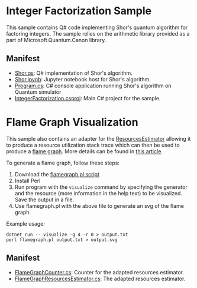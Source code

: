 ﻿# Integer Factorization Sample #

This sample contains Q# code implementing Shor's quantum algorithm for
factoring integers. The sample relies on the arithmetic library provided as
a part of Microsoft.Quantum.Canon library.

## Manifest ##

- [Shor.qs](https://github.com/microsoft/Quantum/blob/main/samples/algorithms/integer-factorization/Shor.qs): Q# implementation of Shor's algorithm.
- [Shor.ipynb](https://github.com/microsoft/Quantum/blob/main/samples/algorithms/integer-factorization/Shor.ipynb): Jupyter notebook host for Shor's algorithm.
- [Program.cs](https://github.com/microsoft/Quantum/blob/main/samples/algorithms/integer-factorization/Program.cs): C# console application running Shor's algorithm
  on Quantum simulator
- [IntegerFactorization.csproj](https://github.com/microsoft/Quantum/blob/main/samples/algorithms/integer-factorization/IntegerFactorization.csproj): Main C# project for the sample.

# Flame Graph Visualization #

This sample also contains an adapter for the [ResourcesEstimator](https://docs.microsoft.com/azure/quantum/user-guide/machines/resources-estimator) allowing it to produce a resource utilization stack trace which can then be used to produce a [flame graph](https://github.com/brendangregg/FlameGraph). More details can be found in [this article](https://aman3014.medium.com/flame-graphs-for-q-f4f9bb076d88).

To generate a flame graph, follow these steps:

1. Download the [flamegraph.pl script](https://raw.githubusercontent.com/brendangregg/FlameGraph/master/flamegraph.pl)
2. Install Perl
3. Run program with the `visualize` command by specifying the generator and the resource (more information in the help text) to be visualized. Save the output in a file.
4. Use flamegraph.pl with the above file to generate an svg of the flame graph.

Example usage:
```
dotnet run -- visualize -g 4 -r 0 > output.txt
perl flamegraph.pl output.txt > output.svg
```

## Manifest ##

- [FlameGraphCounter.cs](https://github.com/microsoft/Quantum/blob/main/samples/algorithms/integer-factorization/FlameGraphCounter.cs): Counter for the adapted resources estimator.
- [FlameGraphResourcesEstimator.cs](https://github.com/microsoft/Quantum/blob/main/samples/algorithms/integer-factorization/FlameGraphResourcesEstimator.cs): The adapted resources estimator.
